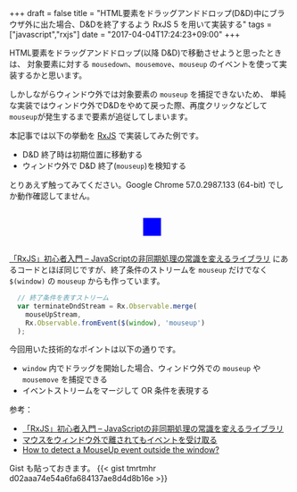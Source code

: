 +++
draft = false
title = "HTML要素をドラッグアンドドロップ(D&D)中にブラウザ外に出た場合、D&Dを終了するよう RxJS 5 を用いて実装する"
tags = ["javascript","rxjs"]
date = "2017-04-04T17:24:23+09:00"
+++

HTML要素をドラッグアンドドロップ(以降 D&D)で移動させようと思ったときは、
対象要素に対する `mousedown`、`mousemove`、`mouseup` のイベントを使って実装するかと思います。

しかしながらウィンドウ外では対象要素の `mouseup` を捕捉できないため、
単純な実装ではウィンドウ外でD&Dをやめて戻った際、再度クリックなどして`mouseup`が発生するまで要素が追従してしまいます。

本記事では以下の挙動を [RxJS](https://github.com/ReactiveX/rxjs) で実装してみた例です。

* D&D 終了時は初期位置に移動する
* ウィンドウ外で D&D 終了(`mouseup`)を検知する

<!--more-->

とりあえず触ってみてください。Google Chrome 57.0.2987.133 (64-bit) でしか動作確認してません。

<script src="https://code.jquery.com/jquery-3.2.0.min.js"
  integrity="sha256-JAW99MJVpJBGcbzEuXk4Az05s/XyDdBomFqNlM3ic+I="
  crossorigin="anonymous"></script>
<script type="text/javascript" src="https://cdnjs.cloudflare.com/ajax/libs/rxjs/6.0.0/rxjs.umd.js"></script>
<script type="text/javascript" src="/js/drag-and-drop.js"></script>

<div id="dnd-container" style="position: relative; width: 512px; height:64px;">
<div id="dnd-target" class="z-depth-2" style="width:32px; height: 32px; background-color: blue; position:absolute; top: 16px; left: 240px; z-index: 999;"></div>
</div>

[「RxJS」初心者入門 – JavaScriptの非同期処理の常識を変えるライブラリ](https://liginc.co.jp/web/js/151272)
にあるコードとほぼ同じですが、終了条件のストリームを `mouseup` だけでなく `$(window)` の `mouseup` からも作っています。

```javascript
  // 終了条件を表すストリーム
  var terminateDndStream = Rx.Observable.merge(
    mouseUpStream,
    Rx.Observable.fromEvent($(window), 'mouseup')
  );
```

今回用いた技術的なポイントは以下の通りです。

- `window` 内でドラッグを開始した場合、ウィンドウ外での `mouseup` や `mousemove` を捕捉できる
- イベントストリームをマージして OR 条件を表現する

参考：

- [「RxJS」初心者入門 – JavaScriptの非同期処理の常識を変えるライブラリ](https://liginc.co.jp/web/js/151272)
- [マウスをウィンドウ外で離されてもイベントを受け取る](http://qiita.com/tyfkda/items/228934160b0951a8e732)
- [How to detect a MouseUp event outside the window?](http://stackoverflow.com/questions/14912515/how-to-detect-a-mouseup-event-outside-the-window)

Gist も貼っておきます。
{{< gist tmrtmhr d02aaa74e54a6fa684137ae8d4d8b16e >}}
